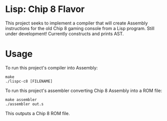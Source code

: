 ﻿# Lisp: Chip 8 Flavor


This project seeks to implement a compiler that will create Assembly instructions for the old Chip 8 gaming console from a Lisp program. Still under development! Currently constructs and prints AST.

# Usage

To run this project's compiler into Assembly:
```
make
./lispc-c8 [FILENAME]
```

To run this project's assembler converting Chip 8 Assembly into a ROM file:
```
make assembler
./assembler out.s
```

This outputs a Chip 8 ROM file.
